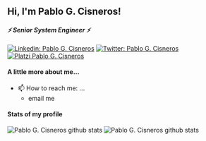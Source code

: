 <!--
### Hi there 👋

**ZioGuillo/zioguillo** is a ✨ _special_ ✨ repository because its `README.md` (this file) appears on your GitHub profile.

Here are some ideas to get you started:

- 🔭 I’m currently working on ...
- 🌱 I’m currently learning ...
- 👯 I’m looking to collaborate on ...
- 🤔 I’m looking for help with ...
- 💬 Ask me about ...
- 📫 How to reach me: ...
- 😄 Pronouns: ...
- ⚡ Fun fact: ...

-->

<h2> Hi, I'm Pablo G. Cisneros! <!-- <img src="https://media.giphy.com/media/3bc9YL28QWi3pYzi1p/giphy.gif" width="50"></h2> -->
<h4><em>⚡ Senior System Engineer ⚡</em></h4>

[![Linkedin: Pablo G. Cisneros](https://img.shields.io/badge/Pablo_Cisneros-blue?style=flat-square&logo=Linkedin&logoColor=white&link=https://www.linkedin.com/in/pablocisneros/)](https://www.linkedin.com/in/pablocisneros/)
[![Twitter: Pablo G. Cisneros](https://img.shields.io/twitter/follow/zioguillo?style=social)](https://twitter.com/zioguillo)
[![Platzi Pablo G. Cisneros](https://img.shields.io/badge/Platzi-Pablo_Cisneros-lemon?style=flat-square&logo=Platzi&logoColor=lemon&link=)](https://platzi.com/@zioguillo/)


#### A little more about me...
<!--
```python
const Gerardo_Quiñonez = {
  pronouns: "he" | "him",
  skills: ['HTML', 'CSS', 'Javascript', 'React', 'Bootstrap', 'Styled Components', 'Git', 'Scrum'],
  personals_projects: {
                        CRUD_JS: "Create, Update, and Delete Records dynamically",
                        Proyecto_citas: "Appointment manager at Local Storage",
                        AppClima: "Check the weather from an API"
                      },
  working_on: {
                Rick_Morty: "Check the characters from https://rickandmortyapi.com/"
              },

 interests: "Get knowledge every day"

}
```
-->
- 📫 How to reach me: ...
	- email me

#### Stats of my profile
![Pablo G. Cisneros github stats](https://github-readme-stats.vercel.app/api/top-langs/?username=zioguillo&theme=radical)
![Pablo G. Cisneros github stats](https://github-readme-stats.vercel.app/api?username=zioguillo&show_icons=true&theme=radical)
